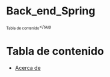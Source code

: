 # Back_end_Spring

<sup><sub>Tabla de contenido</sub></sup
# Tabla de contenido

* [Acerca de](#acerca-de)

